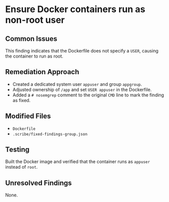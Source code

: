 # Ensure Docker containers run as non-root user

## Common Issues

This finding indicates that the Dockerfile does not specify a `USER`, causing the container to run as root.

## Remediation Approach

- Created a dedicated system user `appuser` and group `appgroup`.
- Adjusted ownership of `/app` and set `USER appuser` in the Dockerfile.
- Added a `# nosemgrep` comment to the original `CMD` line to mark the finding as fixed.

## Modified Files

- `Dockerfile`
- `.scribe/fixed-findings-group.json`

## Testing

Built the Docker image and verified that the container runs as `appuser` instead of `root`.

## Unresolved Findings

None.
